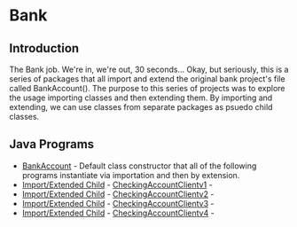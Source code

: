 # Bank
## Introduction
The Bank job. We're in, we're out, 30 seconds... Okay, but seriously, this is a series of packages that all import and extend the original bank project's file called BankAccount(). The purpose to this series of projects was to explore the usage importing classes and then extending them. By importing and extending, we can use classes from separate packages as psuedo child classes. 

## Java Programs
 * [BankAccount](https://github.com/Spades86/Undergraduate/blob/master/Java/Java-2/Bank/src/bank/BankAccount.java) - Default class constructor that all of the following programs instantiate via importation and then by extension.
 * [Import/Extended Child](https://github.com/Spades86/Undergraduate/blob/master/Java/Java-2/Bank/src/bankv1/CheckingAccount.java) - [CheckingAccountClientv1](https://github.com/Spades86/Undergraduate/blob/master/Java/Java-2/Bank/src/bankv1/CheckingAccountClient.java) - 
 * [Import/Extended Child](https://github.com/Spades86/Undergraduate/blob/master/Java/Java-2/Bank/src/bankv2/CheckingAccount.java) - [CheckingAccountClientv2](https://github.com/Spades86/Undergraduate/blob/master/Java/Java-2/Bank/src/bankv2/CheckingAccountClient.java) - 
 * [Import/Extended Child](https://github.com/Spades86/Undergraduate/blob/master/Java/Java-2/Bank/src/bankv3/CheckingAccount.java) - [CheckingAccountClientv3](https://github.com/Spades86/Undergraduate/blob/master/Java/Java-2/Bank/src/bankv3/CheckingAccountClient.java) - 
 * [Import/Extended Child](https://github.com/Spades86/Undergraduate/blob/master/Java/Java-2/Bank/src/bankv4/CheckingAccount.java) - [CheckingAccountClientv4](https://github.com/Spades86/Undergraduate/blob/master/Java/Java-2/Bank/src/bankv4/CheckingAccountClient.java) - 
